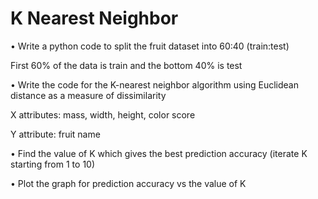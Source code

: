 # K Nearest Neighbor
• Write a python code to split the fruit dataset into 60:40 (train:test)
  
  First 60% of the data is train and the bottom 40% is test
  
  
• Write the code for the K-nearest neighbor algorithm using Euclidean distance as a measure of dissimilarity
  
  X attributes: mass, width, height, color score
  
  Y attribute: fruit name
  
  
• Find the value of K which gives the best prediction accuracy (iterate K starting from 1 to 10)


• Plot the graph for prediction accuracy vs the value of K
